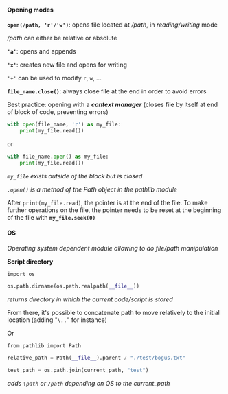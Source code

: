 #### Opening modes

**`open(/path, 'r'/'w')`**: opens file located at */path*, in *reading/writing* mode

*/path* can either be relative or absolute

**`'a'`**: opens and appends

**`'x'`**: creates new file and opens for writing

`'+'` can be used to modify `r`, `w`, ...

**`file_name.close()`**: always close file at the end in order to avoid errors


Best practice: opening with a ***context manager*** (closes file by itself at end of block of code, preventing errors)
```python
with open(file_name, 'r') as my_file:
	print(my_file.read())
```
or
```python
with file_name.open() as my_file:
	print(my_file.read())
```

*`my_file` exists outside of the block but is closed*

*`.open()` is a method of the Path object in the pathlib module*

After `print(my_file.read)`, the pointer is at the end of the file. To make further operations on the file, the pointer needs to be reset at the beginning of the file with **`my_file.seek(0)`**

#### OS
*Operating system dependent module allowing to do file/path manipulation*

**Script directory**

`import os`

```python
os.path.dirname(os.path.realpath(__file__))
```
*returns directory in which the current code/script is stored*

From there, it's possible to concatenate path to move relatively to the initial location (adding "`\..`" for instance)

Or

`from pathlib import Path`

```python
relative_path = Path(__file__).parent / "./test/bogus.txt"
```


```python
test_path = os.path.join(current_path, "test")
```
*adds `\path` or `/path` depending on OS to the current_path*

